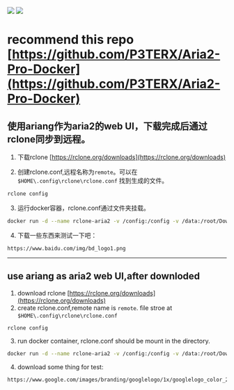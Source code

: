 [![](https://images.microbadger.com/badges/image/huangzulin/rclone-aria2.svg)](https://microbadger.com/images/huangzulin/rclone-aria2 "Get your own image badge on microbadger.com")
[![](https://images.microbadger.com/badges/version/huangzulin/rclone-aria2.svg)](https://microbadger.com/images/huangzulin/rclone-aria2 "Get your own version badge on microbadger.com")

# recommend this repo [https://github.com/P3TERX/Aria2-Pro-Docker](https://github.com/P3TERX/Aria2-Pro-Docker)

## 使用ariang作为aria2的web UI，下载完成后通过rclone同步到远程。

1. 下载rclone [https://rclone.org/downloads](https://rclone.org/downloads) 

2. 创建rclone.conf,远程名称为`remote`。可以在 `$HOME\.config\rclone\rclone.conf` 找到生成的文件。
```powershell
rclone config
```
3. 运行docker容器，rclone.conf通过文件夹挂载。
```bash
docker run -d --name rclone-aria2 -v /config:/config -v /data:/root/Download -p 2015:2015 -p 6800:6800 huangzulin/rclone-aria2
```

4. 下载一些东西来测试一下吧：
```
https://www.baidu.com/img/bd_logo1.png
```
---
## use ariang as aria2 web UI,after downloded
1. download rclone [https://rclone.org/downloads](https://rclone.org/downloads)  
2. create rclone.conf,remote name is `remote`. file stroe at `$HOME\.config\rclone\rclone.conf`
```powershell
rclone config
```
3. run docker container, rclone.conf should be mount in the directory.   
```bash
docker run -d --name rclone-aria2 -v /config:/config -v /data:/root/Download -p 2015:2015 -p 6800:6800 huangzulin/rclone-aria2
```
4. download some thing for test:   
```
https://www.google.com/images/branding/googlelogo/1x/googlelogo_color_272x92dp.png
```
